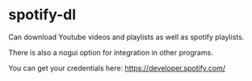 # spotify-dl

Can download Youtube videos and playlists as well as spotify playlists.

There is also a nogui option for integration in other programs.

You can get your credentials here: https://developer.spotify.com/
